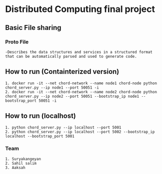 # Distributed Computing final project 

## Basic File sharing
### Proto File
    -Describes the data structures and services in a structured format that can be automatically parsed and used to generate code.
    
## How to run (Containterized version)

    1. docker run -it --net chord-network --name node1 chord-node python chord_server.py --ip node1 --port 50051 -i
    2. docker run -it --net chord-network --name node2 chord-node python chord_server.py --ip node2 --port 50051 --bootstrap_ip node1 --bootstrap_port 50051 -i

## How to run (localhost)
    1. python chord_server.py --ip localhost --port 5001 
    2. python chord_server.py --ip localhost --port 5002 --bootstrap_ip localhost --bootstrap_port 5001
        
### Team
    1. Suryakangeyan
    2. Sahil salim
    3. Aaksah 

